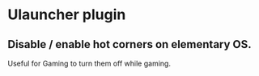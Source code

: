 # Ulauncher plugin

## Disable / enable hot corners on elementary OS.

Useful for Gaming to turn them off while gaming.
